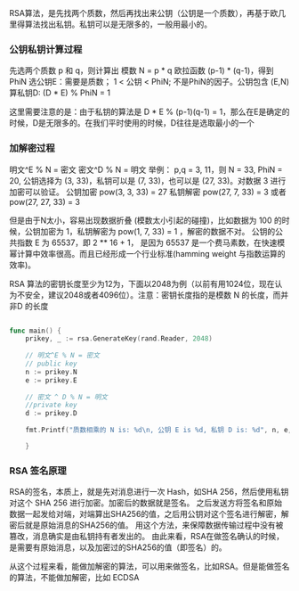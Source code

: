 RSA算法，是先找两个质数，然后再找出来公钥（公钥是一个质数），再基于欧几里得算法找出私钥。私钥可以是无限多的，一般用最小的。
### 公钥私钥计算过程

先选两个质数 p 和 q，则计算出 模数 N = p * q
欧拉函数 (p-1) * (q-1)，得到 PhiN
选公钥E：需要是质数； 1 < 公钥 < PhiN; 不是PhiN的因子。公钥包含 (E,N)
算私钥D: (D * E) % PhiN = 1

这里需要注意的是：由于私钥的算法是 D * E % (p-1)(q-1) = 1，那么在E是确定的时候，D是无限多的。在我们平时使用的时候，D往往是选取最小的一个

### 加解密过程
明文^E % N = 密文
密文^D % N = 明文
举例： p,q = 3, 11，则 N = 33, PhiN = 20, 公钥选择为 (3, 33)，私钥可以是 (7, 33)，也可以是 (27, 33)。对数据 3 进行加密可以验证。
公钥加密 pow(3, 3, 33) = 27
私钥解密 pow(27, 7, 33) = 3 或者 pow(27, 27, 33) = 3

但是由于N太小，容易出现数据折叠 (模数太小引起的碰撞)，比如数据为 100 的时候，公钥加密为 1，私钥解密为 pow(1, 7, 33) = 1 ，解密的数据不对。
公钥的公共指数 E 为 65537，即 2 ** 16 + 1， 是因为 65537 是一个费马素数，在快速模幂计算中效率很高。而且已经形成一个行业标准(hamming weight 与指数运算的效率)。

RSA 算法的密钥长度至少为12为，下面以2048为例（以前有用1024位，现在认为不安全，建议2048或者4096位）。注意：密钥长度指的是模数 N 的长度，而并非D 的长度
```go

func main() {  
    prikey, _ := rsa.GenerateKey(rand.Reader, 2048)  
  
    // 明文^E % N = 密文  
    // public key  
    n := prikey.N  
    e := prikey.E  
  
    // 密文 ^ D % N = 明文  
    //private key  
    d := prikey.D  
  
    fmt.Printf("质数相乘的 N is: %d\n, 公钥 E is %d, 私钥 D is: %d", n, e, d)  

    }
```


### RSA 签名原理
RSA的签名，本质上，就是先对消息进行一次 Hash，如SHA 256，然后使用私钥对这个 SHA 256 进行加密。加密后的数据就是签名。
之后发送方将签名和原始数据一起发给对端，对端算出SHA256的值，之后用公钥对这个签名进行解密，解密后就是原始消息的SHA256的值。
用这个方法，来保障数据传输过程中没有被篡改，消息确实是由私钥持有者发出的。
由此来看，RSA在做签名确认的时候，是需要有原始消息，以及加密过的SHA256的值（即签名）的。

从这个过程来看，能做加解密的算法，可以用来做签名，比如RSA。但是能做签名的算法，不能做加解密，比如 ECDSA




